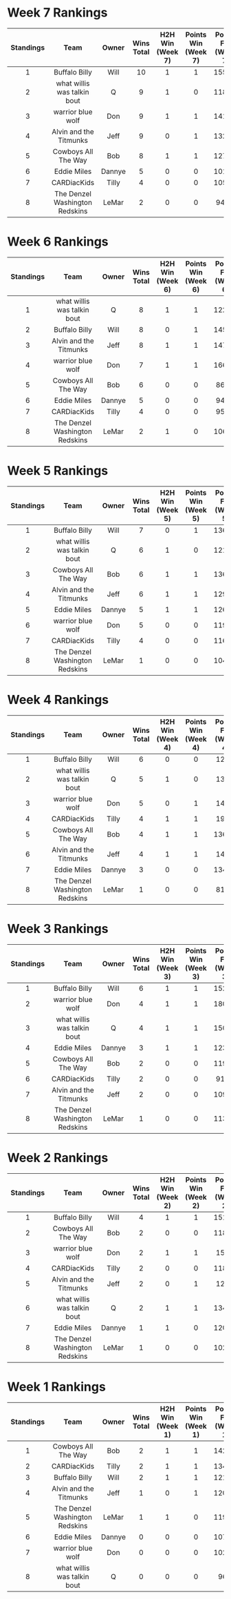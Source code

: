 # Week 7 Rankings
| Standings | Team | Owner | Wins Total | H2H Win (Week 7) | Points Win (Week 7) | Points For (Week 7) | H2H Wins (Cum'l) | Points Wins (Cum'l) | Points For (Cum'l) | +/- + |
|:---------:|:----:|:-----:|:----------:|:----------------:|:-------------------:|:-------------------:|:----------------:|:-------------------:|:------------------:|:------:|
| 1 | Buffalo Billy | Will | 10 | 1 | 1 | 155.68 | 4 | 6 | 984.52 | +1 |
| 2 | what willis was talkin bout | Q | 9 | 1 | 0 | 118.06 | 6 | 3 | 878.50 | -1 |
| 3 | warrior blue wolf | Don | 9 | 1 | 1 | 141.44 | 4 | 5 | 1007.10 | +1 |
| 4 | Alvin and the Titmunks | Jeff | 9 | 0 | 1 | 132.98 | 3 | 6 | 901.04 | -1 |
| 5 | Cowboys All The Way | Bob | 8 | 1 | 1 | 127.66 | 4 | 4 | 867.32 | - |
| 6 | Eddie Miles | Dannye | 5 | 0 | 0 | 101.96 | 3 | 2 | 808.70 | - |
| 7 | CARDiacKids | Tilly | 4 | 0 | 0 | 105.18 | 2 | 2 | 855.62 | - |
| 8 | The Denzel Washington Redskins | LeMar | 2 | 0 | 0 | 94.32 | 2 | 0 | 721.38 | - |


# Week 6 Rankings
| Standings | Team | Owner | Wins Total | H2H Win (Week 6) | Points Win (Week 6) | Points For (Week 6) | H2H Wins (Cum'l) | Points Wins (Cum'l) | Points For (Cum'l) | +/- + |
|:---------:|:----:|:-----:|:----------:|:----------------:|:-------------------:|:-------------------:|:----------------:|:-------------------:|:------------------:|:------:|
| 1 | what willis was talkin bout | Q | 8 | 1 | 1 | 122.58 | 5 | 3 | 760.44 | +1 |
| 2 | Buffalo Billy | Will | 8 | 0 | 1 | 145.76 | 3 | 5 | 828.84 | -1 |
| 3 | Alvin and the Titmunks | Jeff | 8 | 1 | 1 | 147.60 | 3 | 5 | 768.06 | +1 |
| 4 | warrior blue wolf | Don | 7 | 1 | 1 | 166.72 | 3 | 4 | 865.66 | +2 |
| 5 | Cowboys All The Way | Bob | 6 | 0 | 0 | 86.46 | 3 | 3 | 739.66 | -2 |
| 6 | Eddie Miles | Dannye | 5 | 0 | 0 | 94.28 | 3 | 2 | 706.74 | -1 |
| 7 | CARDiacKids | Tilly | 4 | 0 | 0 | 95.68 | 2 | 2 | 750.44 | - |
| 8 | The Denzel Washington Redskins | LeMar | 2 | 1 | 0 | 106.22 | 2 | 0 | 627.06 | - |


# Week 5 Rankings
| Standings | Team | Owner | Wins Total | H2H Win (Week 5) | Points Win (Week 5) | Points For (Week 5) | H2H Wins (Cum'l) | Points Wins (Cum'l) | Points For (Cum'l) | +/- + |
|:---------:|:----:|:-----:|:----------:|:----------------:|:-------------------:|:-------------------:|:----------------:|:-------------------:|:------------------:|:------:|
| 1 | Buffalo Billy | Will | 7 | 0 | 1 | 136.14 | 3 | 4 | 683.08 | - |
| 2 | what willis was talkin bout | Q | 6 | 1 | 0 | 121.54 | 4 | 2 | 637.86 | - |
| 3 | Cowboys All The Way | Bob | 6 | 1 | 1 | 136.22 | 3 | 3 | 653.20 | +2 |
| 4 | Alvin and the Titmunks | Jeff | 6 | 1 | 1 | 129.28 | 2 | 4 | 620.46 | +2 |
| 5 | Eddie Miles | Dannye | 5 | 1 | 1 | 126.34 | 3 | 2 | 612.46 | +2 |
| 6 | warrior blue wolf | Don | 5 | 0 | 0 | 119.86 | 2 | 3 | 698.94 | -3 |
| 7 | CARDiacKids | Tilly | 4 | 0 | 0 | 116.40 | 2 | 2 | 654.76 | -3 |
| 8 | The Denzel Washington Redskins | LeMar | 1 | 0 | 0 | 104.60 | 1 | 0 | 520.84 | - |


# Week 4 Rankings
| Standings | Team | Owner | Wins Total | H2H Win (Week 4) | Points Win (Week 4) | Points For (Week 4) | H2H Wins (Cum'l) | Points Wins (Cum'l) | Points For (Cum'l) | +/- + |
|:---------:|:----:|:-----:|:----------:|:----------------:|:-------------------:|:-------------------:|:----------------:|:-------------------:|:------------------:|:------:|
| 1 | Buffalo Billy | Will | 6 | 0 | 0 | 121.8 | 3 | 3 |       546.94       | +1 |
| 2 | what willis was talkin bout | Q | 5 | 1 | 0 | 134.6 | 3 | 2 |       516.32       | +1 |
| 3 | warrior blue wolf | Don | 5 | 0 | 1 | 140.7 | 2 | 3 |       579.08       | -2 |
| 4 | CARDiacKids | Tilly | 4 | 1 | 1 | 192.7 | 2 | 2 |       538.36       | +3 |
| 5 | Cowboys All The Way | Bob | 4 | 1 | 1 | 136.62 | 2 | 2 |       516.98       | - |
| 6 | Alvin and the Titmunks | Jeff | 4 | 1 | 1 | 140.4 | 1 | 3 |       491.18       | - |
| 7 | Eddie Miles | Dannye | 3 | 0 | 0 | 134.02 | 2 | 1 |       486.12       | -3 |
| 8 | The Denzel Washington Redskins | LeMar | 1 | 0 | 0 | 81.14 | 1 | 0 |       416.24       | - |


# Week 3 Rankings
| Standings | Team | Owner | Wins Total | H2H Win (Week 3) | Points Win (Week 3) | Points For (Week 3) | H2H Wins (Cum'l) | Points Wins (Cum'l) | Points For (Cum'l) | +/- + |
|:---------:|:----:|:-----:|:----------:|:----------------:|:-------------------:|:-------------------:|:----------------:|:-------------------:|:------------------:|:------:|
| 1 | Buffalo Billy | Will | 6 | 1 | 1 | 152.02 | 3 | 3 |       425.14       | - |
| 2 | warrior blue wolf | Don | 4 | 1 | 1 | 180.52 | 2 | 2 |       438.38       | +1 |
| 3 | what willis was talkin bout | Q | 4 | 1 | 1 | 150.48 | 2 | 2 |       381.72       | +3 |
| 4 | Eddie Miles | Dannye | 3 | 1 | 1 | 123.94 | 2 | 1 |       352.1        | +3 |
| 5 | Cowboys All The Way | Bob | 2 | 0 | 0 | 119.84 | 1 | 1 |       380.36       | -3 |
| 6 | CARDiacKids | Tilly | 2 | 0 | 0 | 91.96 | 1 | 1 |       345.66       | -2 |
| 7 | Alvin and the Titmunks | Jeff | 2 | 0 | 0 | 109.14 | 0 | 2 |       350.78       | -2 |
| 8 | The Denzel Washington Redskins | LeMar | 1 | 0 | 0 | 113.52 | 1 | 0 |       335.10       | - |


# Week 2 Rankings
| Standings | Team | Owner | Wins Total | H2H Win (Week 2) | Points Win (Week 2) | Points For (Week 2) | H2H Wins (Cum'l) | Points Wins (Cum'l) | Points For (Cum'l) | +/- + |
|:---------:|:----:|:-----:|:----------:|:----------------:|:-------------------:|:-------------------:|:----------------:|:-------------------:|:------------------:|:------:|
| 1 | Buffalo Billy | Will | 4 | 1 | 1 | 151.68 | 2 | 2 |       273.12       | +2 |
| 2 | Cowboys All The Way | Bob | 2 | 0 | 0 | 118.44 | 1 | 1 |       260.52       | -1 |
| 3 | warrior blue wolf | Don | 2 | 1 | 1 | 155.0 | 1 | 1 |       257.86       | +4 |
| 4 | CARDiacKids | Tilly | 2 | 0 | 0 | 118.78 | 1 | 1 |       253.7        | -2 |
| 5 | Alvin and the Titmunks | Jeff | 2 | 0 | 1 | 121.6 | 0 | 2 |       241.64       | -1 |
| 6 | what willis was talkin bout | Q | 2 | 1 | 1 | 134.74 | 1 | 1 |       231.24       | +2 |
| 7 | Eddie Miles | Dannye | 1 | 1 | 0 | 120.84 | 1 | 0 |       228.16       | -1 |
| 8 | The Denzel Washington Redskins | LeMar | 1 | 0 | 0 | 102.42 | 1 | 0 |       221.58       | -3 |


# Week 1 Rankings
| Standings | Team | Owner | Wins Total | H2H Win (Week 1) | Points Win (Week 1) | Points For (Week 1) | H2H Wins (Cum'l) | Points Wins (Cum'l) | Points For (Cum'l) | +/- + |
|:---------:|:----:|:-----:|:----------:|:----------------:|:-------------------:|:-------------------:|:----------------:|:-------------------:|:------------------:|:------:|
| 1 | Cowboys All The Way | Bob | 2 | 1 | 1 | 142.08 | 1 | 1 | 142.08 | - |
| 2 | CARDiacKids | Tilly | 2 | 1 | 1 | 134.92 | 1 | 1 | 134.92 | - |
| 3 | Buffalo Billy | Will | 2 | 1 | 1 | 121.44 | 1 | 1 | 121.44 | - |
| 4 | Alvin and the Titmunks | Jeff | 1 | 0 | 1 | 120.04 | 0 | 1 | 120.04 | - |
| 5 | The Denzel Washington Redskins | LeMar | 1 | 1 | 0 | 119.16 | 1 | 0 | 119.16 | - |
| 6 | Eddie Miles | Dannye | 0 | 0 | 0 | 107.32 | 0 | 0 | 107.32 | - |
| 7 | warrior blue wolf | Don | 0 | 0 | 0 | 102.86 | 0 | 0 | 102.86 | - |
| 8 | what willis was talkin bout | Q | 0 | 0 | 0 | 96.5 | 0 | 0 | 96.5 | - |


